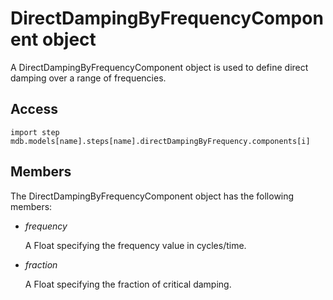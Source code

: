# DirectDampingByFrequencyComponent object

A DirectDampingByFrequencyComponent object is used to define direct damping over a range of frequencies.

## Access

```
import step
mdb.models[name].steps[name].directDampingByFrequency.components[i]
```

## Members

The DirectDampingByFrequencyComponent object has the following members:

- *frequency*

  A Float specifying the frequency value in cycles/time.

- *fraction*

  A Float specifying the fraction of critical damping.